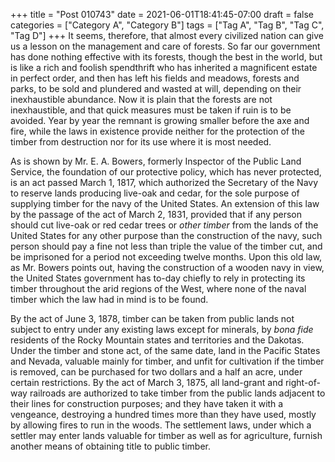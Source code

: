 +++
title = "Post 010743"
date = 2021-06-01T18:41:45-07:00
draft = false
categories = ["Category A", "Category B"]
tags = ["Tag A", "Tag B", "Tag C", "Tag D"]
+++
It seems, therefore, that almost every civilized nation can give us a lesson on the management and care of forests. So far our government has done nothing effective with its forests, though the best in the world, but is like a rich and foolish spendthrift who has inherited a magnificent estate in perfect order, and then has left his fields and meadows, forests and parks, to be sold and plundered and wasted at will, depending on their inexhaustible abundance. Now it is plain that the forests are not inexhaustible, and that quick measures must be taken if ruin is to be avoided. Year by year the remnant is growing smaller before the axe and fire, while the laws in existence provide neither for the protection of the timber from destruction nor for its use where it is most needed.

As is shown by Mr. E. A. Bowers, formerly Inspector of the Public Land Service, the foundation of our protective policy, which has never protected, is an act passed March 1, 1817, which authorized the Secretary of the Navy to reserve lands producing live-oak and cedar, for the sole purpose of supplying timber for the navy of the United States. An extension of this law by the passage of the act of March 2, 1831, provided that if any person should cut live-oak or red cedar trees or _other timber_ from the lands of the United States for any other purpose than the construction of the navy, such person should pay a fine not less than triple the value of the timber cut, and be imprisoned for a period not exceeding twelve months. Upon this old law, as Mr. Bowers points out, having the construction of a wooden navy in view, the United States government has to-day chiefly to rely in protecting its timber throughout the arid regions of the West, where none of the naval timber which the law had in mind is to be found.

By the act of June 3, 1878, timber can be taken from public lands not subject to entry under any existing laws except for minerals, by _bona fide_ residents of the Rocky Mountain states and territories and the Dakotas. Under the timber and stone act, of the same date, land in the Pacific States and Nevada, valuable mainly for timber, and unfit for cultivation if the timber is removed, can be purchased for two dollars and a half an acre, under certain restrictions. By the act of March 3, 1875, all land-grant and right-of-way railroads are authorized to take timber from the public lands adjacent to their lines for construction purposes; and they have taken it with a vengeance, destroying a hundred times more than they have used, mostly by allowing fires to run in the woods. The settlement laws, under which a settler may enter lands valuable for timber as well as for agriculture, furnish another means of obtaining title to public timber.
